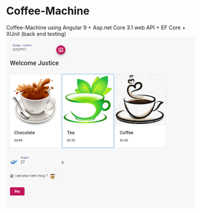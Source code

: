 # Coffee-Machine
Coffee-Machine using Angular 9 + Asp.net Core 3.1 web API + EF Core + XUnit (back end testing)
![](CoffeeMachineUI.png)
